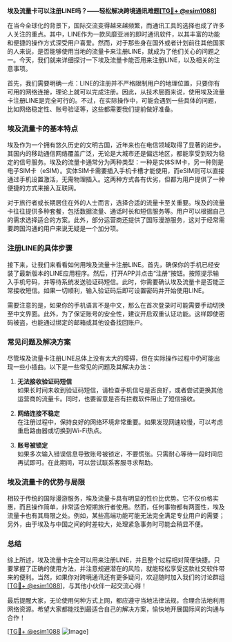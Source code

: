 **埃及流量卡可以注册LINE吗？——轻松解决跨境通讯难题[[TG💪+ @esim1088](https://t.me/s/esim1088)]**

在当今全球化的背景下，国际交流变得越来越频繁，而通讯工具的选择也成了许多人关注的重点。其中，LINE作为一款风靡亚洲的即时通讯软件，以其丰富的功能和便捷的操作方式深受用户喜爱。然而，对于那些身在国外或者计划前往其他国家的人来说，是否能够使用当地的流量卡来注册LINE，就成为了他们关心的问题之一。今天，我们就来详细探讨一下埃及流量卡能否用来注册LINE，以及相关的注意事项。

首先，我们需要明确一点：LINE的注册并不严格限制用户的地理位置，只要你有可用的网络连接，理论上就可以完成注册。因此，从技术层面来说，使用埃及流量卡注册LINE是完全可行的。不过，在实际操作中，可能会遇到一些具体的问题，比如网络稳定性、账号验证等，这些都需要我们提前做好准备。

### **埃及流量卡的基本特点**

埃及作为一个拥有悠久历史的文明古国，近年来也在电信领域取得了显著的进步。其国内的移动通信网络覆盖广泛，无论是大城市还是偏远地区，都能享受到较为稳定的信号服务。埃及的流量卡通常分为两种类型：一种是实体SIM卡，另一种则是电子SIM卡（eSIM）。实体SIM卡需要插入手机卡槽才能使用，而eSIM则可以直接通过手机设置激活，无需物理插入。这两种方式各有优劣，但都为用户提供了一种便捷的方式来接入互联网。

对于旅行者或长期居住在外的人士而言，选择合适的流量卡至关重要。埃及的流量卡往往提供多种套餐，包括数据流量、通话时长和短信服务等。用户可以根据自己的需求选择适合的方案。此外，部分运营商还提供了国际漫游服务，这对于经常需要跨国沟通的用户来说无疑是一个加分项。

### **注册LINE的具体步骤**

接下来，让我们来看看如何用埃及流量卡注册LINE。首先，确保你的手机已经安装了最新版本的LINE应用程序。然后，打开APP并点击“注册”按钮。按照提示输入手机号码，并等待系统发送验证码短信。此时，你需要确认埃及流量卡是否能正常接收短信。如果一切顺利，输入验证码后即可设置密码并开始使用LINE。

需要注意的是，如果你的手机语言不是中文，那么在首次登录时可能需要手动切换至中文界面。此外，为了保证账号的安全性，建议开启双重认证功能。这样即使密码被盗，也能通过绑定的邮箱或其他设备找回账户。

### **常见问题及解决方案**

尽管埃及流量卡注册LINE总体上没有太大的障碍，但在实际操作过程中仍可能出现一些小插曲。以下是一些常见的问题及其解决办法：

1. **无法接收验证码短信**  
   如果长时间未收到验证码短信，请检查手机信号是否良好，或者尝试更换其他运营商的流量卡。同时，也要留意是否有拦截软件阻止了短信接收。

2. **网络连接不稳定**  
   在注册过程中，保持良好的网络环境非常重要。如果发现网速较慢，可以考虑重启路由器或切换到Wi-Fi热点。

3. **账号被锁定**  
   如果多次输入错误信息导致账号被锁定，不要慌张。只需耐心等待一段时间后再试即可。在此期间，可以尝试联系客服寻求帮助。

### **埃及流量卡的优势与局限**

相较于传统的国际漫游服务，埃及流量卡具有明显的性价比优势。它不仅价格实惠，而且操作简单，非常适合短期旅行者使用。然而，任何事物都有两面性，埃及流量卡也有其局限之处。例如，某些高端功能可能无法完全满足专业用户的需要；另外，由于埃及与中国之间的时差较大，处理紧急事务时可能会稍显不便。

### **总结**

综上所述，埃及流量卡完全可以用来注册LINE，并且整个过程相对简便快捷。只要掌握了正确的使用方法，并注意规避潜在的风险，就能轻松享受这款社交软件带来的便利。当然，如果你对跨境通讯还有更多疑问，欢迎随时加入我们的讨论群组[[TG💪+ @esim1088](https://t.me/s/esim1088)]，与其他小伙伴一起交流心得！

最后提醒大家，无论使用何种方式上网，都应遵守当地法律法规，合理合法地利用网络资源。希望大家都能找到最适合自己的解决方案，愉快地开展国际间的沟通与合作！  

[[TG💪+ @esim1088](https://t.me/s/esim1088) ![Image](https://i.postimg.cc/4NQfJmqS/Snipaste-2025-05-13-00-14-12.png)]